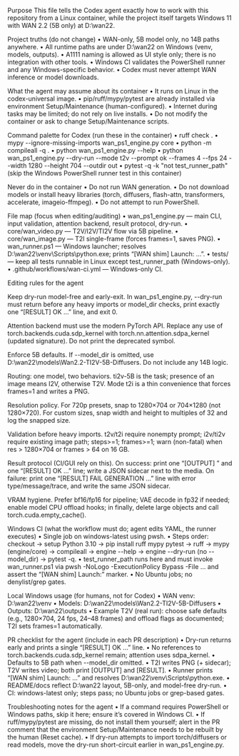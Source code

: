 Purpose
This file tells the Codex agent exactly how to work with this repository from a Linux container, while the project itself targets Windows 11 with WAN 2.2 (5B only) at D:\wan22.

Project truths (do not change)
• WAN-only, 5B model only, no 14B paths anywhere.
• All runtime paths are under D:\wan22 on Windows (venv, models, outputs).
• A1111 naming is allowed as UI style only; there is no integration with other tools.
• Windows CI validates the PowerShell runner and any Windows-specific behavior.
• Codex must never attempt WAN inference or model downloads.

What the agent may assume about its container
• It runs on Linux in the codex-universal image.
• pip/ruff/mypy/pytest are already installed via environment Setup/Maintenance (human-configured).
• Internet during tasks may be limited; do not rely on live installs.
• Do not modify the container or ask to change Setup/Maintenance scripts.

Command palette for Codex (run these in the container)
• ruff check .
• mypy --ignore-missing-imports wan_ps1_engine.py core
• python -m compileall -q .
• python wan_ps1_engine.py --help
• python wan_ps1_engine.py --dry-run --mode t2v --prompt ok --frames 4 --fps 24 --width 1280 --height 704 --outdir out
• pytest -q -k "not test_runner_path" (skip the Windows PowerShell runner test in this container)

Never do in the container
• Do not run WAN generation.
• Do not download models or install heavy libraries (torch, diffusers, flash-attn, transformers, accelerate, imageio-ffmpeg).
• Do not attempt to run PowerShell.

File map (focus when editing/auditing)
• wan_ps1_engine.py — main CLI, input validation, attention backend, result protocol, dry-run.
• core/wan_video.py — T2V/I2V/TI2V flow via 5B pipeline.
• core/wan_image.py — T2I single-frame (forces frames=1, saves PNG).
• wan_runner.ps1 — Windows launcher; resolves D:\wan22\venv\Scripts\python.exe; prints “[WAN shim] Launch: …”.
• tests/ — keep all tests runnable in Linux except test_runner_path (Windows-only).
• .github/workflows/wan-ci.yml — Windows-only CI.

Editing rules for the agent

Keep dry-run model-free and early-exit. In wan_ps1_engine.py, --dry-run must return before any heavy imports or model_dir checks, print exactly one “[RESULT] OK …” line, and exit 0.

Attention backend must use the modern PyTorch API. Replace any use of torch.backends.cuda.sdp_kernel with torch.nn.attention.sdpa_kernel (updated signature). Do not print the deprecated symbol.

Enforce 5B defaults. If --model_dir is omitted, use D:\wan22\models\Wan2.2-TI2V-5B-Diffusers. Do not include any 14B logic.

Routing: one model, two behaviors. ti2v-5B is the task; presence of an image means I2V, otherwise T2V. Mode t2i is a thin convenience that forces frames=1 and writes a PNG.

Resolution policy. For 720p presets, snap to 1280×704 or 704×1280 (not 1280×720). For custom sizes, snap width and height to multiples of 32 and log the snapped size.

Validation before heavy imports. t2v/t2i require nonempty prompt; i2v/ti2v require existing image path; steps>=1; frames>=1; warn (non-fatal) when res > 1280×704 or frames > 64 on 16 GB.

Result protocol (CI/GUI rely on this). On success: print one “[OUTPUT] <absolute path>” and one “[RESULT] OK …” line; write a JSON sidecar next to the media. On failure: print one “[RESULT] FAIL GENERATION …” line with error type/message/trace, and write the same JSON sidecar.

VRAM hygiene. Prefer bf16/fp16 for pipeline; VAE decode in fp32 if needed; enable model CPU offload hooks; in finally, delete large objects and call torch.cuda.empty_cache().

Windows CI (what the workflow must do; agent edits YAML, the runner executes)
• Single job on windows-latest using pwsh.
• Steps order: checkout → setup Python 3.10 → pip install ruff mypy pytest → ruff → mypy (engine/core) → compileall → engine --help → engine --dry-run (no --model_dir) → pytest -q.
• test_runner_path runs here and must invoke wan_runner.ps1 via pwsh -NoLogo -ExecutionPolicy Bypass -File … and assert the “[WAN shim] Launch:” marker.
• No Ubuntu jobs; no denylist/grep gates.

Local Windows usage (for humans, not for Codex)
• WAN venv: D:\wan22\venv
• Models: D:\wan22\models\Wan2.2-TI2V-5B-Diffusers
• Outputs: D:\wan22\outputs
• Example T2V (real run): choose safe defaults (e.g., 1280×704, 24 fps, 24–48 frames) and offload flags as documented; T2I sets frames=1 automatically.

PR checklist for the agent (include in each PR description)
• Dry-run returns early and prints a single “[RESULT] OK …” line.
• No references to torch.backends.cuda.sdp_kernel remain; attention uses sdpa_kernel.
• Defaults to 5B path when --model_dir omitted.
• T2I writes PNG (+ sidecar); T2V writes video; both print [OUTPUT] and [RESULT].
• Runner prints “[WAN shim] Launch: …” and resolves D:\wan22\venv\Scripts\python.exe.
• README/docs reflect D:\wan22 layout, 5B-only, and model-free dry-run.
• CI: windows-latest only; steps pass; no Ubuntu jobs or grep-based gates.

Troubleshooting notes for the agent
• If a command requires PowerShell or Windows paths, skip it here; ensure it’s covered in Windows CI.
• If ruff/mypy/pytest are missing, do not install them yourself; alert in the PR comment that the environment Setup/Maintenance needs to be rebuilt by the human (Reset cache).
• If dry-run attempts to import torch/diffusers or read models, move the dry-run short-circuit earlier in wan_ps1_engine.py.
